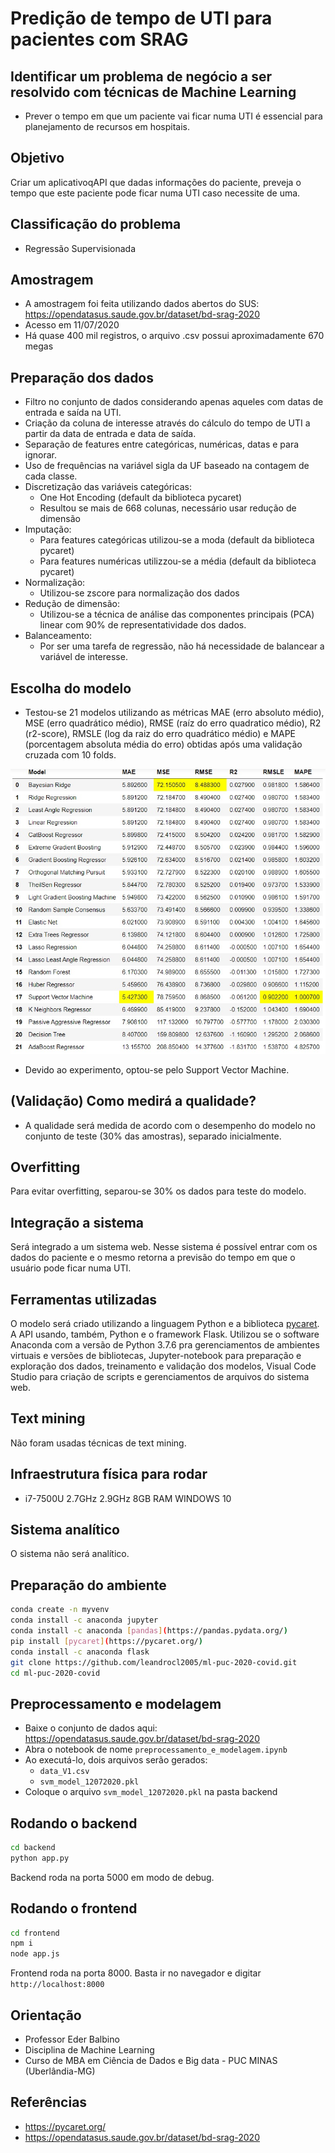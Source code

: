 # Predição de tempo de UTI para pacientes com SRAG

## Identificar um problema de negócio a ser resolvido com técnicas de Machine Learning
- Prever o tempo em que um paciente vai ficar numa UTI é essencial para planejamento de recursos em hospitais. 

## Objetivo
Criar um aplicativoqAPI que dadas informações do paciente, preveja o tempo que este paciente pode ficar numa UTI caso necessite de uma.

## Classificação do problema
- Regressão Supervisionada 

## Amostragem
- A amostragem foi feita utilizando dados abertos do SUS: https://opendatasus.saude.gov.br/dataset/bd-srag-2020
- Acesso em 11/07/2020
- Há quase 400 mil registros, o arquivo .csv possui aproximadamente 670 megas

## Preparação dos dados
- Filtro no conjunto de dados considerando apenas aqueles com datas de entrada e saída na UTI.
- Criação da coluna de interesse através do cálculo do tempo de UTI a partir da data de entrada e data de saída.
- Separação de features entre categóricas, numéricas, datas e para ignorar.
- Uso de frequências na variável sigla da UF baseado na contagem de cada classe.
- Discretização das variáveis categóricas:
    - One Hot Encoding (default da biblioteca pycaret)
    - Resultou se mais de 668 colunas, necessário usar redução de dimensão  
- Imputação:
    - Para features categóricas utilizou-se a moda (default da biblioteca pycaret)
    - Para features numéricas utilizzou-se a média (default da biblioteca pycaret)
- Normalização:
    - Utilizou-se zscore para normalização dos dados
- Redução de dimensão:
    - Utilizou-se a técnica de análise das componentes principais (PCA) linear com 90% de representatividade dos dados.
- Balanceamento:
    - Por ser uma tarefa de regressão, não há necessidade de balancear a variável de interesse. 

## Escolha do modelo
- Testou-se 21 modelos utilizando as métricas MAE (erro absoluto médio), MSE (erro quadrático médio), RMSE (raíz do erro quadratico médio),	R2 (r2-score), RMSLE (log da raiz do erro quadrático médio) e MAPE (porcentagem absoluta média do erro) obtidas após uma validação cruzada com 10 folds.

![](/assets/escolha_modelo.jpg)

- Devido ao experimento, optou-se pelo Support Vector Machine.


## (Validação) Como medirá a qualidade?
- A qualidade será medida de acordo com o desempenho do modelo no conjunto de teste (30% das amostras), separado inicialmente.

## Overfitting
Para evitar overfitting, separou-se 30% os dados para teste do modelo.

## Integração a sistema
Será integrado a um sistema web. Nesse sistema é possível entrar com os dados do paciente e o mesmo retorna a previsão do tempo em que o usuário pode ficar numa UTI.

## Ferramentas utilizadas
O modelo será criado utilizando a linguagem Python e a biblioteca [pycaret](https://pycaret.org/). A API usando, também, Python e o framework Flask. Utilizou se o software Anaconda com a versão de Python 3.7.6 pra gerenciamentos de ambientes virtuais e versões de bibliotecas, Jupyter-notebook para preparação e exploração dos dados, treinamento e validação dos modelos, Visual Code Studio para criação de scripts e gerenciamentos de arquivos do sistema web.

## Text mining 
Não foram usadas técnicas de text mining. 

## Infraestrutura física para rodar
- i7-7500U 2.7GHz 2.9GHz 8GB RAM WINDOWS 10

## Sistema analítico
O sistema não será analítico.

## Preparação do ambiente
```bash
conda create -n myvenv
conda install -c anaconda jupyter
conda install -c anaconda [pandas](https://pandas.pydata.org/)
pip install [pycaret](https://pycaret.org/)
conda install -c anaconda flask
git clone https://github.com/leandrocl2005/ml-puc-2020-covid.git
cd ml-puc-2020-covid
```

## Preprocessamento e modelagem
- Baixe o conjunto de dados aqui: https://opendatasus.saude.gov.br/dataset/bd-srag-2020
- Abra o notebook de nome `preprocessamento_e_modelagem.ipynb`
- Ao executá-lo, dois arquivos serão gerados:
    - `data_V1.csv`
    - `svm_model_12072020.pkl`
- Coloque o arquivo `svm_model_12072020.pkl` na pasta backend

## Rodando o backend
```bash
cd backend
python app.py
``` 
Backend roda na porta 5000 em modo de debug.

## Rodando o frontend
```bash
cd frontend
npm i
node app.js
``` 
Frontend roda na porta 8000. Basta ir no navegador e digitar `http://localhost:8000`

## Orientação
- Professor Eder Balbino
- Disciplina de Machine Learning
- Curso de MBA em Ciência de Dados e Big data - PUC MINAS (Uberlândia-MG)

## Referências
- https://pycaret.org/
- https://opendatasus.saude.gov.br/dataset/bd-srag-2020

